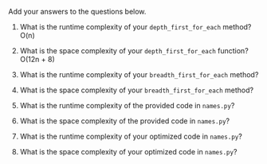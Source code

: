 Add your answers to the questions below.

1. What is the runtime complexity of your `depth_first_for_each` method? O(n)

2. What is the space complexity of your `depth_first_for_each` function? O(12n + 8)

3. What is the runtime complexity of your `breadth_first_for_each` method?

4. What is the space complexity of your `breadth_first_for_each` method?


5. What is the runtime complexity of the provided code in `names.py`?

6. What is the space complexity of the provided code in `names.py`?

7. What is the runtime complexity of your optimized code in `names.py`?

8. What is the space complexity of your optimized code in `names.py`?
